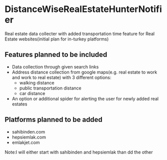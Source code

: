 # DistanceWiseRealEstateHunterNotifier
Real estate data collecter with added transportation time feature for Real Estate websites(initial plan for in-turkey platforms)

## Features planned to be included
* Data collection through given search links
* Address distance collection from google maps(e.g. real estate to work and work to real estate) with 3 different options:
    * walking distance
    * public transportation distance
    * car distance
* An option or additional spider for alerting the user for newly added real estates

## Platforms planned to be added
* sahibinden.com
* hepsiemlak.com
* emlakjet.com

Note:I will either start with sahibinden and hepsiemlak than dd the other 
